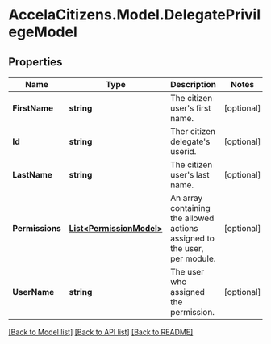 # AccelaCitizens.Model.DelegatePrivilegeModel
## Properties

Name | Type | Description | Notes
------------ | ------------- | ------------- | -------------
**FirstName** | **string** | The citizen user&#39;s first name. | [optional] 
**Id** | **string** | Ther citizen delegate&#39;s userid. | [optional] 
**LastName** | **string** | The citizen user&#39;s last name. | [optional] 
**Permissions** | [**List&lt;PermissionModel&gt;**](PermissionModel.md) | An array containing the allowed actions assigned to the user, per module. | [optional] 
**UserName** | **string** | The user who assigned the permission. | [optional] 

[[Back to Model list]](../README.md#documentation-for-models) [[Back to API list]](../README.md#documentation-for-api-endpoints) [[Back to README]](../README.md)

